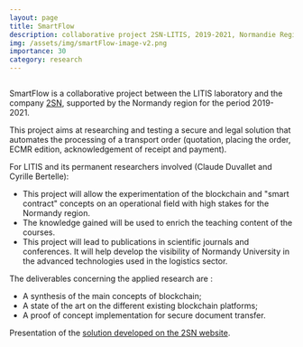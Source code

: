 ```yaml
---
layout: page
title: SmartFlow
description: collaborative project 2SN-LITIS, 2019-2021, Normandie Region 
img: /assets/img/smartFlow-image-v2.png
importance: 30
category: research
---
```

<div class="row">
    <div class="col-sm mt-3 mt-md-0">
        <img class="img-fluid rounded z-depth-1" src="{{ '/assets/img/smartFlow-image-v2.png' | relative_url }}" alt="" title=""
        />
    </div>
</div>


SmartFlow is a collaborative project between the LITIS laboratory and the company [2SN](https://2sn.fr/), supported by the Normandy region for the period 2019-2021.

This project aims at researching and testing a secure and legal solution that automates the processing of a transport order (quotation, placing the order, ECMR edition, acknowledgement of receipt and payment).

For LITIS and its permanent researchers involved (Claude Duvallet and Cyrille Bertelle):
* This project will allow the experimentation of the blockchain and "smart contract" concepts on an operational field with high stakes for the Normandy region.
* The knowledge gained will be used to enrich the teaching content of the courses.
* This project will lead to publications in scientific journals and conferences. It will help develop the visibility of Normandy University in the advanced technologies used in the logistics sector.

The deliverables concerning the applied research are :
* A synthesis of the main concepts of blockchain;
* A state of the art on the different existing blockchain platforms;
* A proof of concept implementation for secure document transfer.

Presentation of the [solution developed on the 2SN website](https://2sn.fr/factures-et-documents-dematerialises/).

